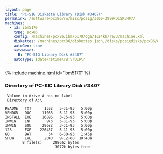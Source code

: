 ```yaml
---
layout: page
title: "PC-SIG Diskette Library (Disk #3407)"
permalink: /software/pcx86/sw/misc/pcsig/3000-3999/DISK3407/
machines:
  - id: ibm5170
    type: pcx86
    config: /machines/pcx86/ibm/5170/cga/1024kb/rev3/machine.xml
    diskettes: /machines/pcx86/diskettes.json,/disks/pcsigdisks/pcx86/diskettes.json
    autoGen: true
    autoMount:
      B: "PC-SIG Library Disk #3407"
    autoType: $date\r$time\rB:\rDIR\r
---
```


{% include machine.html id="ibm5170" %}

### Directory of PC-SIG Library Disk #3407

     Volume in drive A has no label
     Directory of A:\

    README   TXT      1502   5-31-93   5:00p
    VENDOR   DOC     11068   5-31-93   5:00p
    INSTALL  EXE     16896   3-25-93   5:00p
    INWIN    INF       973   5-31-93   5:00p
    INWIN    SQU     29682   3-31-93   5:00p
    123      EXE    226467   5-31-93   5:00p
    GO       BAT        34   6-30-93   1:45p
    SHOW     EXE      2040   9-12-88  10:48a
            8 file(s)     288662 bytes
                           30720 bytes free
